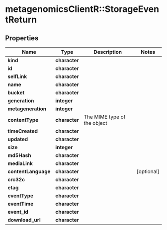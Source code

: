 # metagenomicsClientR::StorageEventReturn

## Properties
Name | Type | Description | Notes
------------ | ------------- | ------------- | -------------
**kind** | **character** |  | 
**id** | **character** |  | 
**selfLink** | **character** |  | 
**name** | **character** |  | 
**bucket** | **character** |  | 
**generation** | **integer** |  | 
**metageneration** | **integer** |  | 
**contentType** | **character** | The MIME type of the object | 
**timeCreated** | **character** |  | 
**updated** | **character** |  | 
**size** | **integer** |  | 
**md5Hash** | **character** |  | 
**mediaLink** | **character** |  | 
**contentLanguage** | **character** |  | [optional] 
**crc32c** | **character** |  | 
**etag** | **character** |  | 
**eventType** | **character** |  | 
**eventTime** | **character** |  | 
**event_id** | **character** |  | 
**download_url** | **character** |  | 


